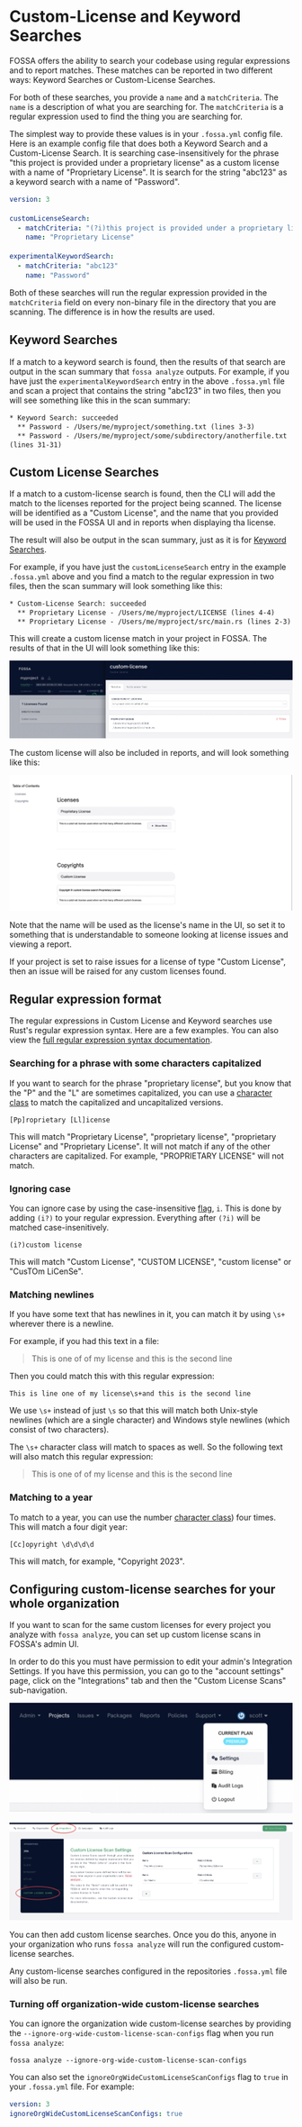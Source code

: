 # Custom-License and Keyword Searches

FOSSA offers the ability to search your codebase using regular expressions and to report matches. These matches can be reported in two different ways: Keyword Searches or Custom-License Searches.

For both of these searches, you provide a `name` and a `matchCriteria`. The `name` is a description of what you are searching for. The `matchCriteria` is a regular expression used to find the thing you are searching for.

The simplest way to provide these values is in your `.fossa.yml` config file. Here is an example config file that does both a Keyword Search and a Custom-License Search. It is searching case-insensitively for the phrase "this project is provided under a proprietary license" as a custom license with a name of "Proprietary License". It is search for the string "abc123" as a keyword search with a name of "Password".

```yaml
version: 3

customLicenseSearch:
  - matchCriteria: "(?i)this project is provided under a proprietary license"
    name: "Proprietary License"

experimentalKeywordSearch:
  - matchCriteria: "abc123"
    name: "Password"
```

Both of these searches will run the regular expression provided in the `matchCriteria` field on every non-binary file in the directory that you are scanning. The difference is in how the results are used.

## Keyword Searches

If a match to a keyword search is found, then the results of that search are output in the scan summary that `fossa analyze` outputs. For example, if you have just the `experimentalKeywordSearch` entry in the above `.fossa.yml` file and scan a project that contains the string "abc123" in two files, then you will see something like this in the scan summary:

```
* Keyword Search: succeeded
  ** Password - /Users/me/myproject/something.txt (lines 3-3)
  ** Password - /Users/me/myproject/some/subdirectory/anotherfile.txt (lines 31-31)
```

## Custom License Searches

If a match to a custom-license search is found, then the CLI will add the match to the licenses reported for the project being scanned. The license will be identified as a "Custom License", and the name that you provided will be used in the FOSSA UI and in reports when displaying tha license.

The result will also be output in the scan summary, just as it is for [Keyword Searches](#keyword-searches).

For example, if you have just the `customLicenseSearch` entry in the example `.fossa.yml` above and you find a match to the regular expression in two files, then the scan summary will look something like this:

```
* Custom-License Search: succeeded
  ** Proprietary License - /Users/me/myproject/LICENSE (lines 4-4)
  ** Proprietary License - /Users/me/myproject/src/main.rs (lines 2-3)
```

This will create a custom license match in your project in FOSSA. The results of that in the UI will look something like this:

![A Custom License in the FOSSA UI](../assets/custom-license-scan-licenses-in-ui.png)

The custom license will also be included in reports, and will look something like this:

![A Custom License in a FOSSA Licensing report](../assets/custom-license-scan-report.png)

Note that the name will be used as the license's name in the UI, so set it to something that is understandable to someone looking at license issues and viewing a report.

If your project is set to raise issues for a license of type "Custom License", then an issue will be raised for any custom licenses found.

## Regular expression format

The regular expressions in Custom License and Keyword searches use Rust's regular expression syntax. Here are a few examples. You can also view the [full regular expression syntax documentation](./custom-license-and-keyword-search-regular-expression-syntax.md).

### Searching for a phrase with some characters capitalized

If you want to search for the phrase "proprietary license", but you know that the "P" and the "L" are sometimes capitalized, you can use a [character class](./custom-license-and-keyword-search-regular-expression-syntax.md#character-classes) to match the capitalized and uncapitalized versions.

```regex
[Pp]roprietary [Ll]icense
```

This will match "Proprietary License", "proprietary license", "proprietary License" and "Proprietary License". It will not match if any of the other characters are capitalized. For example, "PROPRIETARY LICENSE" will not match.

### Ignoring case

You can ignore case by using the case-insensitive [flag](./custom-license-and-keyword-search-regular-expression-syntax.md#character-classes#groupings-and-flags), `i`. This is done by adding `(i?)` to your regular expression. Everything after `(?i)` will be matched case-insenitively.

```regex
(i?)custom license
```

This will match "Custom License", "CUSTOM LICENSE", "custom license" or "CusTOm LiCenSe".

### Matching newlines

If you have some text that has newlines in it, you can match it by using `\s+` wherever there is a newline.

For example, if you had this text in a file:

> This is one of of my license
> and this is the second line

Then you could match this with this regular expression:

```regex
This is line one of my license\s+and this is the second line
```

We use `\s+` instead of just `\s` so that this will match both Unix-style newlines (which are a single character) and Windows style newlines (which consist of two characters).

The `\s+` character class will match to spaces as well. So the following text will also match this regular expression:

> This is one of of my license and this is the second line

### Matching to a year

To match to a year, you can use the number [character class](./custom-license-and-keyword-search-regular-expression-syntax.md#perl-character-classes-unicode-friendly)) four times. This will match a four digit year:

```regex
[Cc]opyright \d\d\d\d
```

This will match, for example, "Copyright 2023".

## Configuring custom-license searches for your whole organization

If you want to scan for the same custom licenses for every project you analyze with `fossa analyze`, you can set up custom license scans in FOSSA's admin UI.

In order to do this you must have permission to edit your admin's Integration Settings. If you have this permission, you can go to the "account settings" page, click on the "Integrations" tab and then the "Custom License Scans" sub-navigation.

![The settings dropdown](../assets/settings-dropdown.png)

![The Custom License Scans settings page](../assets/custom-license-scans-settings-page.png)

You can then add custom license searches. Once you do this, anyone in your organization who runs `fossa analyze` will run the configured custom-license searches.

Any custom-license searches configured in the repositories `.fossa.yml` file will also be run.

### Turning off organization-wide custom-license searches

You can ignore the organization wide custom-license searches by providing the `--ignore-org-wide-custom-license-scan-configs` flag when you run `fossa analyze`:

```
fossa analyze --ignore-org-wide-custom-license-scan-configs
```

You can also set the `ignoreOrgWideCustomLicenseScanConfigs` flag to `true` in your `.fossa.yml` file. For example:

```yaml
version: 3
ignoreOrgWideCustomLicenseScanConfigs: true
```




